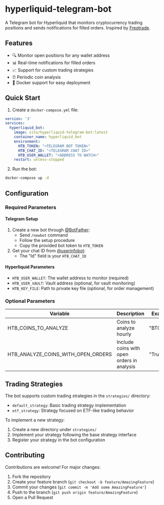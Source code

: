 # hyperliquid-telegram-bot

A Telegram bot for Hyperliquid that monitors cryptocurrency trading positions and sends notifications for filled orders. Inspired by [Freqtrade](https://www.freqtrade.io/en/stable/).

## Features

- 🔍 Monitor open positions for any wallet address
- 📊 Real-time notifications for filled orders
- 📈 Support for custom trading strategies
- ⏰ Periodic coin analysis
- 🐳 Docker support for easy deployment

## Quick Start

1. Create a `docker-compose.yml` file:

```yaml
version: '3'
services:
  hyperliquid_bot:
    image: sito/hyperliquid-telegram-bot:latest
    container_name: hyperliquid_bot
    environment:
      HTB_TOKEN: "<TELEGRAM BOT TOKEN>"
      HTB_CHAT_ID: "<TELEGRAM CHAT ID>"
      HTB_USER_WALLET: "<ADDRESS TO WATCH>"
    restart: unless-stopped
```

2. Run the bot:
```bash
docker-compose up -d
```

## Configuration

### Required Parameters

#### Telegram Setup
1. Create a new bot through [@BotFather](https://t.me/BotFather):
   - Send `/newbot` command
   - Follow the setup procedure
   - Copy the provided bot token to `HTB_TOKEN`
2. Get your chat ID from [@userinfobot](https://t.me/userinfobot):
   - The "Id" field is your `HTB_CHAT_ID`

#### Hyperliquid Parameters
- `HTB_USER_WALLET`: The wallet address to monitor (required)
- `HTB_USER_VAULT`: Vault address (optional, for vault monitoring)
- `HTB_KEY_FILE`: Path to private key file (optional, for order management)

### Optional Parameters

| Variable | Description | Example | Default |
|----------|-------------|---------|---------|
| HTB_COINS_TO_ANALYZE | Coins to analyze hourly | "BTC,ETH" | None |
| HTB_ANALYZE_COINS_WITH_OPEN_ORDERS | Include coins with open orders in analysis | "True" | False |

## Trading Strategies

The bot supports custom trading strategies in the `strategies/` directory:

- `default_strategy`: Basic trading strategy implementation
- `etf_strategy`: Strategy focused on ETF-like trading behavior

To implement a new strategy:
1. Create a new directory under `strategies/`
2. Implement your strategy following the base strategy interface
3. Register your strategy in the bot configuration

## Contributing

Contributions are welcome! For major changes:

1. Fork the repository
2. Create your feature branch (`git checkout -b feature/AmazingFeature`)
3. Commit your changes (`git commit -m 'Add some AmazingFeature'`)
4. Push to the branch (`git push origin feature/AmazingFeature`)
5. Open a Pull Request
